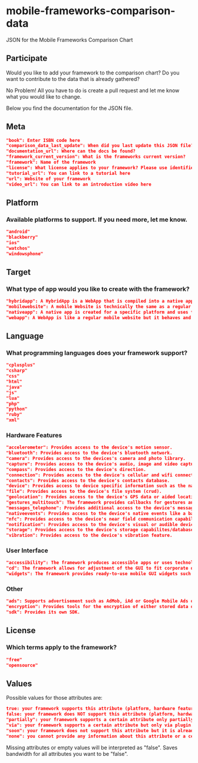 # mobile-frameworks-comparison-data
JSON for the Mobile Frameworks Comparison Chart

## Participate

Would you like to add your framework to the comparison chart? Do you want to contribute to the data that is already gathered?

No Problem! All you have to do is create a pull request and let me know what you would like to change.

Below you find the documentation for the JSON file.

## Meta

```json
"book": Enter ISBN code here
"comparison_data_last_update": When did you last update this JSON file?
"documentation_url": Where can the docs be found?
"framework_current_version": What is the frameworks current version?
"framework": Name of the framework
"license": What license applies to your framework? Please use identifiers from https://tldrlegal.com/ because I love their efforts. (e.g. for MIT: https://tldrlegal.com/license/mit-license => "mit-license")
"tutorial_url": You can link to a tutorial here
"url": Website of your framework
"video_url": You can link to an introduction video here
```

## Platform

### Available platforms to support. If you need more, let me know.

```json
"android"
"blackberry"
"ios"
"watchos"
"windowsphone"
```

## Target

### What type of app would you like to create with the framework?

```json
"hybridapp": A HybridApp is a WebApp that is compiled into a native app. Additional native features can be added to the WebApp which is then distributed as a native app.
"mobilewebsite": A mobile Website is technically the same as a regular website except that it's size is adjusted to the smaller screen. It has a responsive layout.
"nativeapp": A native app is created for a specific platform and uses the required technologies such as an specific SDK or development language.
"webapp": A WebApp is like a regular mobile website but it behaves and is used like a native app. The user interface looks like a native app but technologies used are those of the web.
```

## Language

### What programming languages does your framework support?

```json
"cplusplus"
"csharp"
"css"
"html"
"java"
"js"
"lua"
"php"
"python"
"ruby"
"xml"
```

### Hardware Features

```json
"accelerometer": Provides access to the device's motion sensor.
"bluetooth": Provides access to the device's bluetooth network.
"camera": Provides access to the devices's camera and photo library.
"capture": Provides access to the device's audio, image and video capture capabilities.
"compass": Provides access to the device's direction.
"connection": Provides access to the device's cellular and wifi connection information.
"contacts": Provides access to the device's contacts database.
"device": Provides access to device specific information such as the name, plattform or version.
"file": Provides access to the device's file system (crud).
"geolocation": Provides access to the device's GPS data or aided location specific information.
"gestures_multitouch": The framework provides callbacks for gestures and multitouch events.
"messages_telephone": Provides additional access to the device's message and telephone capabilites such as triggering a call or sending a message.
"nativeevents": Provides access to the device's native events like a back or volume button.
"nfc": Provides access to the device's near field communication capabilities
"notification": Provides access to the device's visual or audible device notifications.
"storage": Provides access to the device's storage capabilites/database.
"vibration": Provides access to the device's vibration feature.
```

### User Interface

```json
"accessibility": The framework produces accessible apps or uses technologies such as WAI-ARIA suite.
"cd": The framework allows for adjustment of the GUI to fit corporate design requirements.
"widgets": The framework provides ready-to-use mobile GUI widgets such as datepickers or sliders.
```

### Other

```json
"ads": Supports advertisement such as AdMob, iAd or Google Mobile Ads or provides services for any other adserver.
"encryption": Provides tools for the encryption of either stored data or communication.
"sdk": Provides its own SDK.
```

## License

### Which terms apply to the framework?

```json
"free"
"opensource"
```

## Values

Possible values for those attributes are:

```json
true: your framework supports this attribute (platform, hardware feature, ...).
false: your framework does NOT support this attribute (platform, hardware feature, ...).
"partially": your framework supports a certain attribute only partially. E.g.: it is true that your framework supports access to information about the current network but maybe only for wlan and not about 3G.
"via": your framework supports a certain attribute but only via plugin.
"soon": your framework does not support this attribute but it is already on your roadmap and will be implemented soon.
"none": you cannot provide any information about this attribute or a certain attribute is not applicable.
```

Missing attributes or empty values will be interpreted as "false". Saves bandwidth for all attributes you want to be "false".
